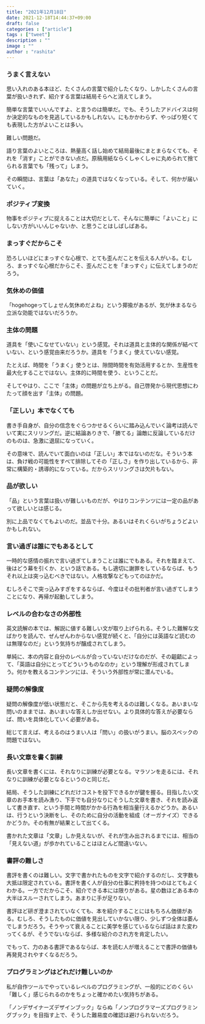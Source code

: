 ```yaml
---
title: "2021年12月18日"
date: 2021-12-18T14:44:37+09:00
draft: false
categories : ["article"]
tags : ["tweet"]
description : ""
image : ""
author : "rashita"
---
```


### うまく言えない

思い入れのある本ほど、たくさんの言葉で紹介したくなり、しかしたくさんの言葉が扱いきれず、紹介する言葉は結局そらへと消えてしまう。

簡単な言葉でいいんですよ、と言うのは簡単だ。でも、そうしたアドバイスは何か決定的なものを見逃しているかもしれない。にもかかわらず、やっぱり短くても表現した方がよいことは多い。

難しい問題だ。

語り言葉のよいところは、熱量高く話し始めて結局最後にまとまらなくても、それを「消す」ことができない点だ。原稿用紙ならくしゃくしゃに丸められて捨てられる言葉でも「残って」しまう。

その瞬間は、言葉は「あなた」の道具ではなくなっている。そして、何かが届いていく。

### ポジティブ変換

物事をポジティブに捉えることは大切だとして、そんなに簡単に「よいこと」にしない方がいいんじゃないか、と思うことはしばしばある。

### まっすぐだからこそ

恐ろしいほどにまっすぐな心根で、とても歪んだことを伝える人がいる。むしろ、まっすぐな心根だからこそ、歪んだことを「まっすぐ」に伝えてしまうのだろう。

### 気休めの価値

「hogehogeってしょせん気休めだよね」という揶揄があるが、気が休まるなら立派な効能ではないだろうか。


### 主体の問題

道具を「使いこなせていない」という感覚。それは道具と主体的な関係が結べていない、という感覚由来だろうか。道具を「うまく」使えていない感覚。

たとえば、時間を「うまく」使うとは、隙間時間を有効活用するとか、生産性を最大化することではない。主体的に時間を使う、ということだ。

そしてやはり、ここで「主体」の問題が立ち上がる。自己啓発から現代思想にわたって顔を出す「主体」の問題。

### 「正しい」本でなくても

書き手自身が、自分の信念をぐらつかせるくらいに踏み込んでいく論考は読んでいて実にスリリングだ。逆に結論ありきで、「勝てる」論敵に反論しているだけのものは、急激に退屈になっていく。

その意味で、読んでいて面白いのは「正しい」本ではないのだな。そういう本は、負け戦の可能性をすべて排除してその「正しさ」を作り出しているから、非常に構築的・誘導的になっている。だからスリリングさは欠片もない。

### 品が欲しい

「品」という言葉は扱いが難しいものだが、やはりコンテンツには一定の品があって欲しいとは感じる。

別に上品でなくてもよいのだ。並品で十分。あるいはそれくらいがちょうどよいかもしれない。


### 言い過ぎは誰にでもあるとして

一時的な感情の振れで言い過ぎてしまうことは誰にでもある。それを踏まえて、後はどう幕を引くか、という話である。もし適切に謝罪をしているならば、もうそれ以上は突っ込むべきではない。人格攻撃などもってのほかだ。

むしろそこで突っ込みすぎをするならば、今度はその批判者が言い過ぎてしまうことになり、再帰が起動してしまう。

### レベルの合わなさの外部性

英文読解の本では、解説に値する難しい文が取り上げられる。そうした難解な文ばかりを読んで、ぜんぜんわからない感覚が続くと、「自分には英語など読むのは無理なのだ」という気持ちが醸成されてしまう。

単純に、本の内容と自分のレベルが合っていないだけなのだが、その齟齬によって、「英語は自分にとってどういうものなのか」という理解が形成されてしまう。何かを教えるコンテンツには、そういう外部性が常に潜んでいる。

### 疑問の解像度

疑問の解像度が低い状態だと、そこから先を考えるのは難しくなる。あいまいな問いのままでは、あいまいな答えしか出せない。より具体的な答えが必要ならば、問いを具体化していく必要がある。

総じて言えば、考えるのはうまい人は「問い」の扱いがうまい。脳のスペックの問題ではない。

### 長い文章を書く訓練

長い文章を書くには、それなりに訓練が必要となる。マラソンを走るには、それなりに訓練が必要となるというのと同じだ。

結局、そうした訓練にどれだけコストを投下できるかが鍵を握る。目指したい文章のお手本を読み漁り、下手でも自分なりにそうした文章を書き、それを読み返して書き直す、という手間と時間がかかる行為を相当量行えるかどうか。あるいは、行うという決断をし、そのために自分の活動を組成（オーガナイズ）できるかどうか。その有無が結果として出てくる。

書かれた文章は「文章」しか見えないが、それが生み出されるまでには、相当の「見えない道」が歩かれていることはほとんど間違いない。

### 書評の難しさ

書評を書くのは難しい。文字で書かれたものを文字で紹介するのだし、文字数も大抵は限定されている。書評を書く人が自分の仕事に矜持を持つのはとてもよくわかる。一方でだからこそ、紹介できる本には限りがある。星の数ほどある本の大半はスルーされてしまう。あまりに手が足りない。

書評ほど研ぎ澄まされていなくても、本を紹介することにはもちろん価値がある。むしろ、そうしたものに価値を見出していかない限り、少しずつ全体は萎んでしまうだろう。そうやって衰えることに美学を感じているならば話はまた変わってくるが、そうでないならば、多様な紹介のされ方を肯定したい。

でもって、力のある書評であるならば、本を読む人が増えることで書評の価値も再発見されやすくなるだろう。

### プログラミングはどれだけ難しいのか

私が自作ツールでやっているレベルのプログラミングが、一般的にどのくらい「難しく」感じられるのかをちょっと確かめたい気持ちがある。

「ノンデザイナーズデザインブック」ならぬ「ノンプログラマーズプログラミングブック」を目指す上で、そうした難易度の確認は避けられないだろう。